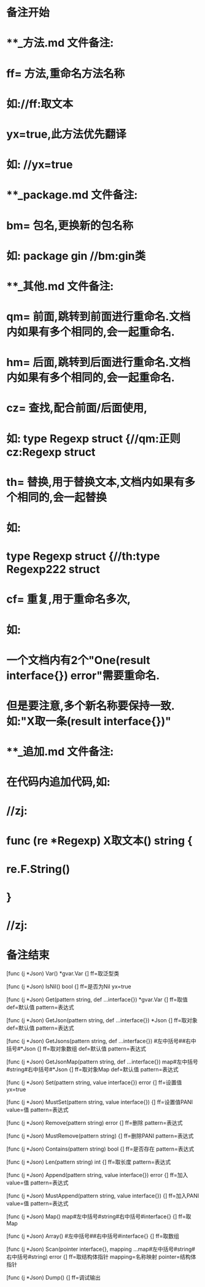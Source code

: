# 备注开始
# **_方法.md 文件备注:
# ff= 方法,重命名方法名称
# 如://ff:取文本
#
# yx=true,此方法优先翻译
# 如: //yx=true


# **_package.md 文件备注:
# bm= 包名,更换新的包名称 
# 如: package gin //bm:gin类


# **_其他.md 文件备注:
# qm= 前面,跳转到前面进行重命名.文档内如果有多个相同的,会一起重命名.
# hm= 后面,跳转到后面进行重命名.文档内如果有多个相同的,会一起重命名.
# cz= 查找,配合前面/后面使用,
# 如: type Regexp struct {//qm:正则 cz:Regexp struct
#
# th= 替换,用于替换文本,文档内如果有多个相同的,会一起替换
# 如:
# type Regexp struct {//th:type Regexp222 struct
#
# cf= 重复,用于重命名多次,
# 如: 
# 一个文档内有2个"One(result interface{}) error"需要重命名.
# 但是要注意,多个新名称要保持一致. 如:"X取一条(result interface{})"


# **_追加.md 文件备注:
# 在代码内追加代码,如:
# //zj:
# func (re *Regexp) X取文本() string { 
#    re.F.String()
# }
# //zj:
# 备注结束

[func (j *Json) Var() *gvar.Var {]
ff=取泛型类

[func (j *Json) IsNil() bool {]
ff=是否为Nil
yx=true

[func (j *Json) Get(pattern string, def ...interface{}) *gvar.Var {]
ff=取值
def=默认值
pattern=表达式

[func (j *Json) GetJson(pattern string, def ...interface{}) *Json {]
ff=取对象
def=默认值
pattern=表达式

[func (j *Json) GetJsons(pattern string, def ...interface{}) #左中括号##右中括号#*Json {]
ff=取对象数组
def=默认值
pattern=表达式

[func (j *Json) GetJsonMap(pattern string, def ...interface{}) map#左中括号#string#右中括号#*Json {]
ff=取对象Map
def=默认值
pattern=表达式

[func (j *Json) Set(pattern string, value interface{}) error {]
ff=设置值
yx=true

[func (j *Json) MustSet(pattern string, value interface{}) {]
ff=设置值PANI
value=值
pattern=表达式

[func (j *Json) Remove(pattern string) error {]
ff=删除
pattern=表达式

[func (j *Json) MustRemove(pattern string) {]
ff=删除PANI
pattern=表达式

[func (j *Json) Contains(pattern string) bool {]
ff=是否存在
pattern=表达式

[func (j *Json) Len(pattern string) int {]
ff=取长度
pattern=表达式

[func (j *Json) Append(pattern string, value interface{}) error {]
ff=加入
value=值
pattern=表达式

[func (j *Json) MustAppend(pattern string, value interface{}) {]
ff=加入PANI
value=值
pattern=表达式

[func (j *Json) Map() map#左中括号#string#右中括号#interface{} {]
ff=取Map

[func (j *Json) Array() #左中括号##右中括号#interface{} {]
ff=取数组

[func (j *Json) Scan(pointer interface{}, mapping ...map#左中括号#string#右中括号#string) error {]
ff=取结构体指针
mapping=名称映射
pointer=结构体指针

[func (j *Json) Dump() {]
ff=调试输出

